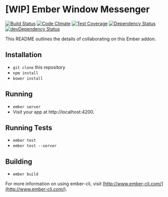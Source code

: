 # [WIP] Ember Window Messenger

[![Build Status](https://travis-ci.org/raido/ember-window-messenger.svg)](https://travis-ci.org/raido/ember-window-messenger)
[![Code Climate](https://codeclimate.com/github/raido/ember-window-messenger/badges/gpa.svg)](https://codeclimate.com/github/raido/ember-window-messenger)
[![Test Coverage](https://codeclimate.com/github/raido/ember-window-messenger/badges/coverage.svg)](https://codeclimate.com/github/raido/ember-window-messenger/coverage)
[![Dependency Status](https://david-dm.org/raido/ember-window-messenger.svg)](https://david-dm.org/raido/ember-window-messenger)
[![devDependency Status](https://david-dm.org/raido/ember-window-messenger/dev-status.svg)](https://david-dm.org/raido/ember-window-messenger/#info=devDependencies)

This README outlines the details of collaborating on this Ember addon.

## Installation

* `git clone` this repository
* `npm install`
* `bower install`

## Running

* `ember server`
* Visit your app at http://localhost:4200.

## Running Tests

* `ember test`
* `ember test --server`

## Building

* `ember build`

For more information on using ember-cli, visit [http://www.ember-cli.com/](http://www.ember-cli.com/).
